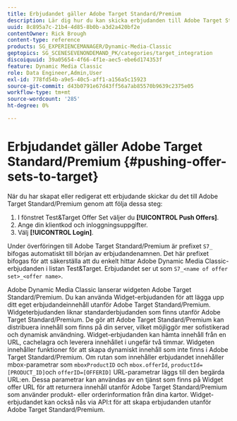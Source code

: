 ```yaml
---
title: Erbjudandet gäller Adobe Target Standard/Premium
description: Lär dig hur du kan skicka erbjudanden till Adobe Target Standard/Premium från Adobe Dynamic Media Classic.
uuid: 8c895a7c-21b4-4d85-8b0b-a3d2a420bf2e
contentOwner: Rick Brough
content-type: reference
products: SG_EXPERIENCEMANAGER/Dynamic-Media-Classic
geptopics: SG_SCENESEVENONDEMAND_PK/categories/target_integration
discoiquuid: 39a05654-4f66-4f1e-aec5-ebe6d174353f
feature: Dynamic Media Classic
role: Data Engineer,Admin,User
exl-id: 778fd54b-a9e5-40c5-aff1-a156a5c15923
source-git-commit: d43b0791e67d43ff56a7ab85570b9639c2375e05
workflow-type: tm+mt
source-wordcount: '285'
ht-degree: 0%

---
```


# Erbjudandet gäller Adobe Target Standard/Premium {#pushing-offer-sets-to-target}

När du har skapat eller redigerat ett erbjudande skickar du det till Adobe Target Standard/Premium genom att följa dessa steg:

1. I fönstret Test&amp;Target Offer Set väljer du **[!UICONTROL Push Offers]**.
1. Ange din klientkod och inloggningsuppgifter.
1. Välj **[!UICONTROL Login]**.

Under överföringen till Adobe Target Standard/Premium är prefixet `S7_` bifogas automatiskt till början av erbjudandenamnen. Det här prefixet bifogas för att säkerställa att du enkelt hittar Adobe Dynamic Media Classic-erbjudanden i listan Test&amp;Target. Erbjudandet ser ut som `S7_<name of offer set>_<offer name>`.

Adobe Dynamic Media Classic lanserar widgeten Adobe Target Standard/Premium. Du kan använda Widget-erbjudanden för att lägga upp ditt eget erbjudandeinnehåll utanför Adobe Target Standard/Premium. Widgeterbjudanden liknar standarderbjudanden som finns utanför Adobe Target Standard/Premium. De gör att Adobe Target Standard/Premium kan distribuera innehåll som finns på din server, vilket möjliggör mer sofistikerad och dynamisk användning. Widget-erbjudanden kan hämta innehåll från en URL, cachelagra och leverera innehållet i ungefär två timmar. Widgeten innehåller funktioner för att skapa dynamiskt innehåll som inte finns i Adobe Target Standard/Premium. Om rutan som innehåller erbjudandet innehåller mbox-parametrar som `mboxProductID` och `mbox.offerId`, `productId=[PRODUCT_ID]`och `offerID=[OFFERID]` URL-parametrar läggs till den begärda URL:en. Dessa parametrar kan användas av en tjänst som finns på Widget offer URL för att returnera innehåll utanför Adobe Target Standard/Premium som använder produkt- eller orderinformation från dina kartor. Widget-erbjudandet kan också nås via API:t för att skapa erbjudanden utanför Adobe Target Standard/Premium.
